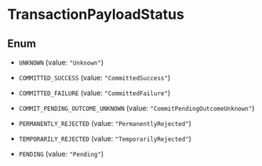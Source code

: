 

# TransactionPayloadStatus

## Enum


* `UNKNOWN` (value: `"Unknown"`)

* `COMMITTED_SUCCESS` (value: `"CommittedSuccess"`)

* `COMMITTED_FAILURE` (value: `"CommittedFailure"`)

* `COMMIT_PENDING_OUTCOME_UNKNOWN` (value: `"CommitPendingOutcomeUnknown"`)

* `PERMANENTLY_REJECTED` (value: `"PermanentlyRejected"`)

* `TEMPORARILY_REJECTED` (value: `"TemporarilyRejected"`)

* `PENDING` (value: `"Pending"`)



